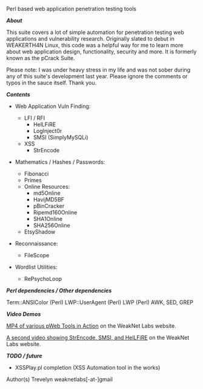 Perl based web application penetration testing tools

_**About**_

This suite covers a lot of simple automation for penetration testing web applications and vulnerability research. Originally slated to debut in WEAKERTH4N Linux, this code was a helpful way for me to learn more about web application design, functionality, security and more. It is formerly known as the pCrack Suite.

Please note: I was under heavy stress in my life and was not sober during any of this suite's development last year. Please ignore the comments or typos in the sauce itself. Thank you.

_**Contents**_

  * Web Application Vuln Finding:
    * LFI / RFI
      * HelLFiRE
      * LogInject0r
      * SMSI (SimplyMySQLi)
    * XSS
      * StrEncode

  * Mathematics / Hashes / Passwords:
    * Fibonacci
    * Primes
    * Online Resources:
      * md5Online
      * HavijMD5BF
      * pBinCracker
      * Ripemd160Online
      * SHA1Online
      * SHA256Online
    * EtsyShadow

  * Reconnaissance:
    * FileScope

  * Wordlist Utilities:
    * RePsychoLoop

_**Perl dependencies / Other dependencies**_

Term::ANSIColor (Perl)
LWP::UserAgent (Perl)
LWP (Perl)
AWK, SED, GREP

_**Video Demos**_

<a href='http://weaknetlabs.com/pcrack/pcrack.mp4'>MP4 of various pWeb Tools in Action</a> on the WeakNet Labs website.

<a href='http://weaknetlabs.com/linux/pcrackdemo/pcrackdemo.html'>A second video showing StrEncode, SMSI, and HelLFiRE</a> on the WeakNet Labs website.

_**TODO / future**_

  * XSSPlay.pl completion (XSS Automation tool in the works)

Author(s)
Trevelyn weaknetlabs[-at-]gmail